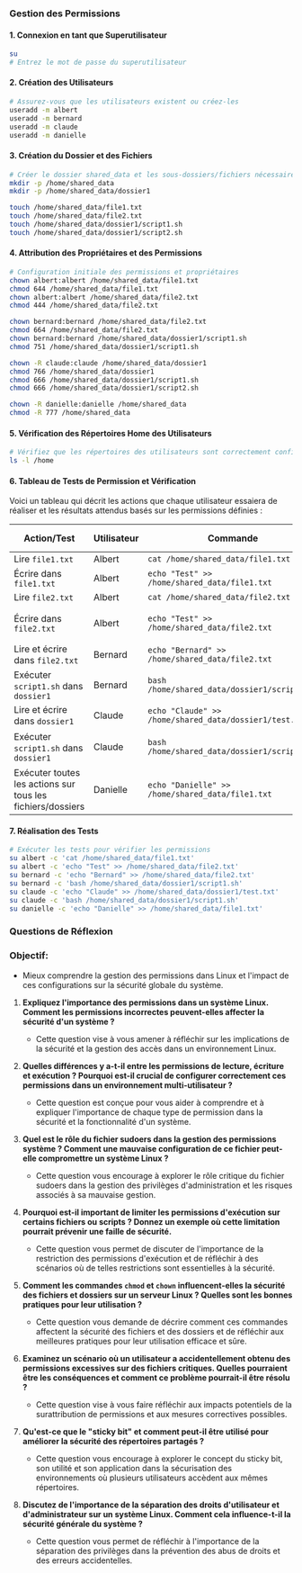 ### **Gestion des Permissions**

#### **1. Connexion en tant que Superutilisateur**
```bash
su
# Entrez le mot de passe du superutilisateur
```

#### **2. Création des Utilisateurs**
```bash
# Assurez-vous que les utilisateurs existent ou créez-les
useradd -m albert
useradd -m bernard
useradd -m claude
useradd -m danielle
```

#### **3. Création du Dossier et des Fichiers**
```bash
# Créer le dossier shared_data et les sous-dossiers/fichiers nécessaires
mkdir -p /home/shared_data
mkdir -p /home/shared_data/dossier1

touch /home/shared_data/file1.txt
touch /home/shared_data/file2.txt
touch /home/shared_data/dossier1/script1.sh
touch /home/shared_data/dossier1/script2.sh
```

#### **4. Attribution des Propriétaires et des Permissions**
```bash
# Configuration initiale des permissions et propriétaires
chown albert:albert /home/shared_data/file1.txt
chmod 644 /home/shared_data/file1.txt
chown albert:albert /home/shared_data/file2.txt
chmod 444 /home/shared_data/file2.txt

chown bernard:bernard /home/shared_data/file2.txt
chmod 664 /home/shared_data/file2.txt
chown bernard:bernard /home/shared_data/dossier1/script1.sh
chmod 751 /home/shared_data/dossier1/script1.sh

chown -R claude:claude /home/shared_data/dossier1
chmod 766 /home/shared_data/dossier1
chmod 666 /home/shared_data/dossier1/script1.sh
chmod 666 /home/shared_data/dossier1/script2.sh

chown -R danielle:danielle /home/shared_data
chmod -R 777 /home/shared_data
```

#### **5. Vérification des Répertoires Home des Utilisateurs**
```bash
# Vérifiez que les répertoires des utilisateurs sont correctement configurés
ls -l /home
```

#### **6. Tableau de Tests de Permission et Vérification**
Voici un tableau qui décrit les actions que chaque utilisateur essaiera de réaliser et les résultats attendus basés sur les permissions définies :

| **Action/Test**                                            | **Utilisateur** | **Commande**                                           | **Résultat Attendu**                      |
|------------------------------------------------------------|-----------------|--------------------------------------------------------|-------------------------------------------|
| Lire `file1.txt`                                           | Albert          | `cat /home/shared_data/file1.txt`                      | Succès                                    |
| Écrire dans `file1.txt`                                    | Albert          | `echo "Test" >> /home/shared_data/file1.txt`           | Succès                                    |
| Lire `file2.txt`                                           | Albert          | `cat /home/shared_data/file2.txt`                      | Succès                                    |
| Écrire dans `file2.txt`                                    | Albert          | `echo "Test" >> /home/shared_data/file2.txt`           | Échec (Permission refusée)                |
| Lire et écrire dans `file2.txt`                            | Bernard         | `echo "Bernard" >> /home/shared_data/file2.txt`        | Succès                                    |
| Exécuter `script1.sh` dans `dossier1`                      | Bernard         | `bash /home/shared_data/dossier1/script1.sh`           | Succès                                    |
| Lire et écrire dans `dossier1`                             | Claude          | `echo "Claude" >> /home/shared_data/dossier1/test.txt` | Succès                                    |
| Exécuter `script1.sh` dans `dossier1`                      | Claude          | `bash /home/shared_data/dossier1/script1.sh`           | Échec (Permission refusée)                |
| Exécuter toutes les actions sur tous les fichiers/dossiers | Danielle        | `echo "Danielle" >> /home/shared_data/file1.txt`       | Succès (accès total)                      |

#### **7. Réalisation des Tests**
```bash
# Exécuter les tests pour vérifier les permissions
su albert -c 'cat /home/shared_data/file1.txt'
su albert -c 'echo "Test" >> /home/shared_data/file2.txt'
su bernard -c 'echo "Bernard" >> /home/shared_data/file2.txt'
su bernard -c 'bash /home/shared_data/dossier1/script1.sh'
su claude -c 'echo "Claude" >> /home/shared_data/dossier1/test.txt'
su claude -c 'bash /home/shared_data/dossier1/script1.sh'
su danielle -c 'echo "Danielle" >> /home/shared_data/file1.txt'
```

### **Questions de Réflexion**

### **Objectif**: 
- Mieux comprendre la gestion des permissions dans Linux et l'impact de ces configurations sur la sécurité globale du système.


1. **Expliquez l'importance des permissions dans un système Linux. Comment les permissions incorrectes peuvent-elles affecter la sécurité d'un système ?**
   - Cette question vise à vous amener à réfléchir sur les implications de la sécurité et la gestion des accès dans un environnement Linux.

2. **Quelles différences y a-t-il entre les permissions de lecture, écriture et exécution ? Pourquoi est-il crucial de configurer correctement ces permissions dans un environnement multi-utilisateur ?**
   - Cette question est conçue pour vous aider à comprendre et à expliquer l'importance de chaque type de permission dans la sécurité et la fonctionnalité d'un système.

3. **Quel est le rôle du fichier sudoers dans la gestion des permissions système ? Comment une mauvaise configuration de ce fichier peut-elle compromettre un système Linux ?**
   - Cette question vous encourage à explorer le rôle critique du fichier sudoers dans la gestion des privilèges d'administration et les risques associés à sa mauvaise gestion.

4. **Pourquoi est-il important de limiter les permissions d'exécution sur certains fichiers ou scripts ? Donnez un exemple où cette limitation pourrait prévenir une faille de sécurité.**
   - Cette question vous permet de discuter de l'importance de la restriction des permissions d'exécution et de réfléchir à des scénarios où de telles restrictions sont essentielles à la sécurité.

5. **Comment les commandes `chmod` et `chown` influencent-elles la sécurité des fichiers et dossiers sur un serveur Linux ? Quelles sont les bonnes pratiques pour leur utilisation ?**
   - Cette question vous demande de décrire comment ces commandes affectent la sécurité des fichiers et des dossiers et de réfléchir aux meilleures pratiques pour leur utilisation efficace et sûre.

6. **Examinez un scénario où un utilisateur a accidentellement obtenu des permissions excessives sur des fichiers critiques. Quelles pourraient être les conséquences et comment ce problème pourrait-il être résolu ?**
   - Cette question vise à vous faire réfléchir aux impacts potentiels de la surattribution de permissions et aux mesures correctives possibles.

7. **Qu'est-ce que le "sticky bit" et comment peut-il être utilisé pour améliorer la sécurité des répertoires partagés ?**
   - Cette question vous encourage à explorer le concept du sticky bit, son utilité et son application dans la sécurisation des environnements où plusieurs utilisateurs accèdent aux mêmes répertoires.

8. **Discutez de l'importance de la séparation des droits d'utilisateur et d'administrateur sur un système Linux. Comment cela influence-t-il la sécurité générale du système ?**
   - Cette question vous permet de réfléchir à l'importance de la séparation des privilèges dans la prévention des abus de droits et des erreurs accidentelles.

